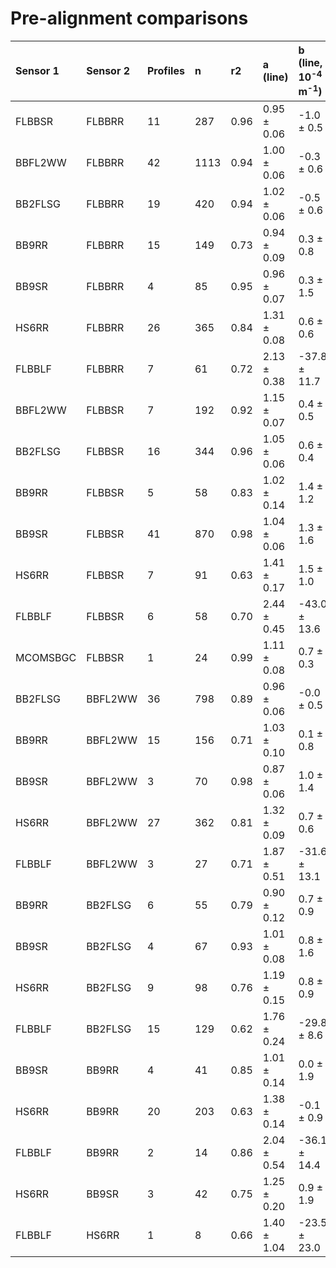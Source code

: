 # Pre-alignment comparisons  
| Sensor 1 | Sensor 2 | Profiles | n | r2 | a (line) | b (line, 10<sup>-4</sup> m<sup>-1</sup>) | b (offset, 10<sup>-4</sup> m<sup>-1</sup>) |  
|:---------|:---------|:---------|:--|:---|:--|:--|:--|  
| FLBBSR | FLBBRR | 11 | 287 | 0.96 | 0.95 &pm; 0.06 | -1.0 &pm; 0.5 | -1.2 &pm; 0.5 |  
| BBFL2WW | FLBBRR | 42 | 1113 | 0.94 | 1.00 &pm; 0.06 | -0.3 &pm; 0.6 | -0.2 &pm; 0.6 |  
| BB2FLSG | FLBBRR | 19 | 420 | 0.94 | 1.02 &pm; 0.06 | -0.5 &pm; 0.6 | -0.4 &pm; 0.6 |  
| BB9RR | FLBBRR | 15 | 149 | 0.73 | 0.94 &pm; 0.09 | 0.3 &pm; 0.8 | -0.1 &pm; 0.6 |  
| BB9SR | FLBBRR | 4 | 85 | 0.95 | 0.96 &pm; 0.07 | 0.3 &pm; 1.5 | 0.2 &pm; 1.6 |  
| HS6RR | FLBBRR | 26 | 365 | 0.84 | 1.31 &pm; 0.08 | 0.6 &pm; 0.6 | 2.2 &pm; 0.5 |  
| FLBBLF | FLBBRR | 7 | 61 | 0.72 | 2.13 &pm; 0.38 | -37.8 &pm; 11.7 | -14.0 &pm; 4.1 |  
| BBFL2WW | FLBBSR | 7 | 192 | 0.92 | 1.15 &pm; 0.07 | 0.4 &pm; 0.5 | 1.1 &pm; 0.4 |  
| BB2FLSG | FLBBSR | 16 | 344 | 0.96 | 1.05 &pm; 0.06 | 0.6 &pm; 0.4 | 0.8 &pm; 0.4 |  
| BB9RR | FLBBSR | 5 | 58 | 0.83 | 1.02 &pm; 0.14 | 1.4 &pm; 1.2 | 1.6 &pm; 0.5 |  
| BB9SR | FLBBSR | 41 | 870 | 0.98 | 1.04 &pm; 0.06 | 1.3 &pm; 1.6 | 1.5 &pm; 1.5 |  
| HS6RR | FLBBSR | 7 | 91 | 0.63 | 1.41 &pm; 0.17 | 1.5 &pm; 1.0 | 3.9 &pm; 0.5 |  
| FLBBLF | FLBBSR | 6 | 58 | 0.70 | 2.44 &pm; 0.45 | -43.0 &pm; 13.6 | -12.5 &pm; 4.1 |  
| MCOMSBGC | FLBBSR | 1 | 24 | 0.99 | 1.11 &pm; 0.08 | 0.7 &pm; 0.3 | 1.1 &pm; 0.2 |  
| BB2FLSG | BBFL2WW | 36 | 798 | 0.89 | 0.96 &pm; 0.06 | -0.0 &pm; 0.5 | -0.2 &pm; 0.5 |  
| BB9RR | BBFL2WW | 15 | 156 | 0.71 | 1.03 &pm; 0.10 | 0.1 &pm; 0.8 | 0.3 &pm; 0.5 |  
| BB9SR | BBFL2WW | 3 | 70 | 0.98 | 0.87 &pm; 0.06 | 1.0 &pm; 1.4 | 0.4 &pm; 1.6 |  
| HS6RR | BBFL2WW | 27 | 362 | 0.81 | 1.32 &pm; 0.09 | 0.7 &pm; 0.6 | 2.5 &pm; 0.5 |  
| FLBBLF | BBFL2WW | 3 | 27 | 0.71 | 1.87 &pm; 0.51 | -31.6 &pm; 13.1 | -13.6 &pm; 4.3 |  
| BB9RR | BB2FLSG | 6 | 55 | 0.79 | 0.90 &pm; 0.12 | 0.7 &pm; 0.9 | 0.1 &pm; 0.5 |  
| BB9SR | BB2FLSG | 4 | 67 | 0.93 | 1.01 &pm; 0.08 | 0.8 &pm; 1.6 | 0.8 &pm; 1.6 |  
| HS6RR | BB2FLSG | 9 | 98 | 0.76 | 1.19 &pm; 0.15 | 0.8 &pm; 0.9 | 1.8 &pm; 0.5 |  
| FLBBLF | BB2FLSG | 15 | 129 | 0.62 | 1.76 &pm; 0.24 | -29.8 &pm; 8.6 | -13.7 &pm; 4.1 |  
| BB9SR | BB9RR | 4 | 41 | 0.85 | 1.01 &pm; 0.14 | 0.0 &pm; 1.9 | 0.1 &pm; 1.6 |  
| HS6RR | BB9RR | 20 | 203 | 0.63 | 1.38 &pm; 0.14 | -0.1 &pm; 0.9 | 2.2 &pm; 0.5 |  
| FLBBLF | BB9RR | 2 | 14 | 0.86 | 2.04 &pm; 0.54 | -36.1 &pm; 14.4 | -14.4 &pm; 4.5 |  
| HS6RR | BB9SR | 3 | 42 | 0.75 | 1.25 &pm; 0.20 | 0.9 &pm; 1.9 | 2.2 &pm; 1.6 |  
| FLBBLF | HS6RR | 1 | 8 | 0.66 | 1.40 &pm; 1.04 | -23.5 &pm; 23.0 | -15.1 &pm; 4.9 |  
